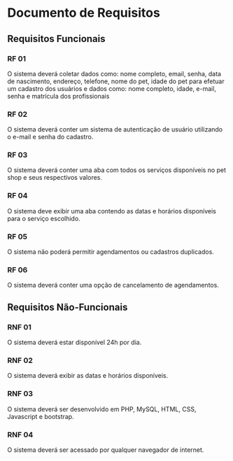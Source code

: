 # Documento de Requisitos

## Requisitos Funcionais

### RF 01

O sistema deverá coletar dados como: nome completo, email, senha, data de nascimento, endereço, telefone, nome do pet, idade do pet para efetuar um cadastro dos usuários e dados como: nome completo, idade, e-mail, senha e matrícula dos profissionais

### RF 02

O sistema deverá conter um sistema de autenticação de usuário utilizando o e-mail e senha do cadastro.

### RF 03 

O sistema deverá conter uma aba com todos os serviços disponíveis no pet shop e seus respectivos valores.

### RF 04

O sistema deve exibir uma aba contendo as datas e horários disponíveis para o serviço escolhido.

### RF 05

O sistema não poderá permitir agendamentos ou cadastros duplicados.

### RF 06

O sistema deverá conter uma opção de cancelamento de agendamentos.


## Requisitos Não-Funcionais

### RNF 01

O sistema deverá estar disponível 24h por dia.

### RNF 02

O sistema deverá exibir as datas e horários disponíveis.

### RNF 03 

O sistema deverá ser desenvolvido em PHP, MySQL, HTML, CSS, Javascript e bootstrap.

### RNF 04

O sistema deverá ser acessado por qualquer navegador de internet.

